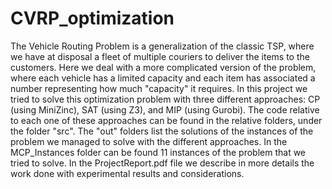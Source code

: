 # CVRP_optimization

The Vehicle Routing Problem is a generalization of the classic TSP, where we have at disposal a fleet of multiple couriers to deliver the items to the customers. Here we deal with a more complicated version of the problem, where each vehicle has a limited capacity and each item has associated a number representing how much "capacity" it requires.
In this project we tried to solve this optimization problem with three different approaches: CP (using MiniZinc), SAT (using Z3), and MIP (using Gurobi). The code relative to each one of these approaches can be found in the relative folders, under the folder "src". The "out" folders list the solutions of the instances of the problem we managed to solve with the different approaches. In the MCP_Instances folder can be found 11 instances of the problem that we tried to solve.
In the ProjectReport.pdf file we describe in more details the work done with experimental results and considerations.
